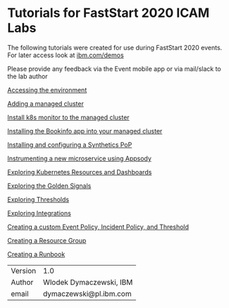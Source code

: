 # Tutorials for FastStart 2020 ICAM Labs

The following tutorials were created for use during FastStart 2020 events. For later access look at [ibm.com/demos](httsp://www.ibm.com/demos)

Please provide any feedback via the Event mobile app or via mail/slack to the lab author

[Accessing the environment](./LabGuides/Exercise0/README.md)

[Adding a managed cluster](./LabGuides/Exercise1/README.md)

[Install k8s monitor to the managed cluster](./LabGuides/Exercise2/README.md)

[Installing the Bookinfo app into your managed cluster](./LabGuides/Exercise3/README.md)

[Installing and configuring a Synthetics PoP](./LabGuides/Exercise4/README.md)

[Instrumenting a new microservice using Appsody](./LabGuides/Exercise5/README.md)

[Exploring Kubernetes Resources and Dashboards](./LabGuides/Exercise6/README.md)

[Exploring the Golden Signals](./LabGuides/Exercise12/README.md)

[Exploring Thresholds](./LabGuides/Exercise9/README.md)

[Exploring Integrations](./LabGuides/Exercise11/README.md)

[Creating a custom Event Policy, Incident Policy, and Threshold](./LabGuides/Exercise7/README.md)

[Creating a Resource Group](./LabGuides/Exercise8/README.md)

[Creating a Runbook](./LabGuides/Exercise10/README.md)

<table>
  <tr>
    <td>Version</td>
    <td>1.0</td>
  </tr>
  <tr>
    <td>Author</td>
    <td>Wlodek Dymaczewski, IBM</td>
  </tr>
  <tr>
    <td>email</td>
    <td>dymaczewski@pl.ibm.com</td>
  </tr>
</table>